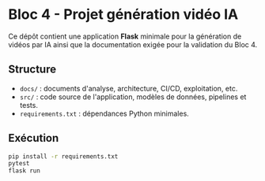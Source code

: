 # Bloc 4 - Projet génération vidéo IA

Ce dépôt contient une application **Flask** minimale pour la génération de vidéos par IA ainsi que la documentation exigée pour la validation du Bloc 4.

## Structure
- `docs/` : documents d'analyse, architecture, CI/CD, exploitation, etc.
- `src/` : code source de l'application, modèles de données, pipelines et tests.
- `requirements.txt` : dépendances Python minimales.

## Exécution
```bash
pip install -r requirements.txt
pytest
flask run
```
